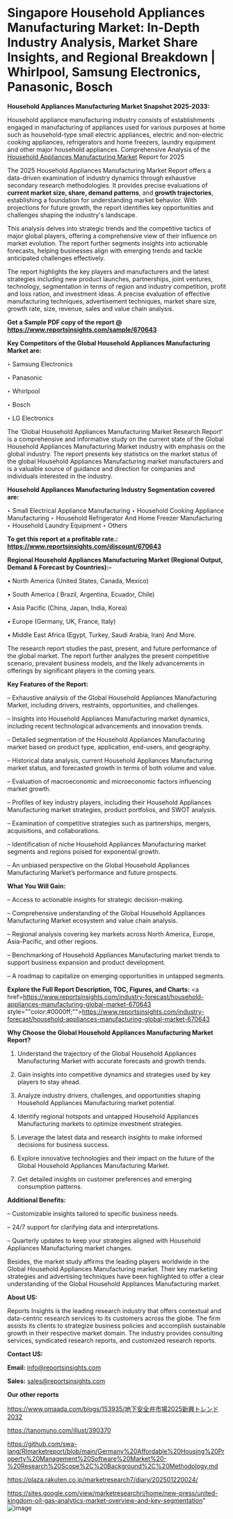 # Singapore Household Appliances Manufacturing Market: In-Depth Industry Analysis, Market Share Insights, and Regional Breakdown | Whirlpool, Samsung Electronics, Panasonic, Bosch

<strong>Household Appliances Manufacturing Market Snapshot 2025-2033:</strong>

Household appliance manufacturing industry consists of establishments engaged in manufacturing of appliances used for various purposes at home such as household-type small electric appliances, electric and non-electric cooking appliances, refrigerators and home freezers, laundry equipment and other major household appliances. Comprehensive Analysis of the <a href=https://www.reportsinsights.com/sample/670643>Household Appliances Manufacturing Market</a> Report for 2025

The 2025 Household Appliances Manufacturing Market Report offers a data-driven examination of industry dynamics through exhaustive secondary research methodologies. It provides precise evaluations of <strong>current market size, share, demand patterns</strong>, and <strong>growth trajectories</strong>, establishing a foundation for understanding market behavior. With projections for future growth, the report identifies key opportunities and challenges shaping the industry's landscape.

This analysis delves into strategic trends and the competitive tactics of major global players, offering a comprehensive view of their influence on market evolution. The report further segments insights into actionable forecasts, helping businesses align with emerging trends and tackle anticipated challenges effectively.

The report highlights the key players and manufacturers and the latest strategies including new product launches, partnerships, joint ventures, technology, segmentation in terms of region and industry competition, profit and loss ration, and investment ideas. A precise evaluation of effective manufacturing techniques, advertisement techniques, market share size, growth rate, size, revenue, sales and value chain analysis.

<strong>Get a Sample PDF copy of the report @ <a href=https://www.reportsinsights.com/sample/670643 style=color:#0000ff;>https://www.reportsinsights.com/sample/670643</a></strong>

<strong>Key Competitors of the Global Household Appliances Manufacturing Market are:</strong>

‣ Samsung Electronics

‣ Panasonic

‣ Whirlpool

‣ Bosch

‣ LG Electronics

The ‘Global Household Appliances Manufacturing Market Research Report’ is a comprehensive and informative study on the current state of the Global Household Appliances Manufacturing Market industry with emphasis on the global industry. The report presents key statistics on the market status of the global Household Appliances Manufacturing market manufacturers and is a valuable source of guidance and direction for companies and individuals interested in the industry.

<strong>Household Appliances Manufacturing Industry Segmentation covered are:</strong>

‣ Small Electrical Appliance Manufacturing
‣ Household Cooking Appliance Manufacturing
‣ Household Refrigerator And Home Freezer Manufacturing
‣ Household Laundry Equipment
‣ Others

<strong>To get this report at a profitable rate.: <a href=https://www.reportsinsights.com/discount/670643 style=color:#0000ff;>https://www.reportsinsights.com/discount/670643</a></strong>

<strong>Regional Household Appliances Manufacturing Market (Regional Output, Demand &amp; Forecast by Countries):-</strong>

• North America (United States, Canada, Mexico)

• South America ( Brazil, Argentina, Ecuador, Chile)

• Asia Pacific (China, Japan, India, Korea)

• Europe (Germany, UK, France, Italy)

• Middle East Africa (Egypt, Turkey, Saudi Arabia, Iran) And More.

The research report studies the past, present, and future performance of the global market. The report further analyzes the present competitive scenario, prevalent business models, and the likely advancements in offerings by significant players in the coming years.

<strong>Key Features of the Report:</strong>

– Exhaustive analysis of the Global Household Appliances Manufacturing Market, including drivers, restraints, opportunities, and challenges.

– Insights into Household Appliances Manufacturing market dynamics, including recent technological advancements and innovation trends.

– Detailed segmentation of the Household Appliances Manufacturing market based on product type, application, end-users, and geography.

– Historical data analysis, current Household Appliances Manufacturing market status, and forecasted growth in terms of both volume and value.

– Evaluation of macroeconomic and microeconomic factors influencing market growth.

– Profiles of key industry players, including their Household Appliances Manufacturing market strategies, product portfolios, and SWOT analysis.

– Examination of competitive strategies such as partnerships, mergers, acquisitions, and collaborations.

– Identification of niche Household Appliances Manufacturing market segments and regions poised for exponential growth.

– An unbiased perspective on the Global Household Appliances Manufacturing Market’s performance and future prospects.

<strong>What You Will Gain:</strong>

– Access to actionable insights for strategic decision-making.

– Comprehensive understanding of the Global Household Appliances Manufacturing Market ecosystem and value chain analysis.

– Regional analysis covering key markets across North America, Europe, Asia-Pacific, and other regions.

– Benchmarking of Household Appliances Manufacturing market trends to support business expansion and product development.

– A roadmap to capitalize on emerging opportunities in untapped segments.

<strong>Explore the Full Report Description, TOC, Figures, and Charts:</strong>
<a href=https://www.reportsinsights.com/industry-forecast/household-appliances-manufacturing-global-market-670643 style=""color:#0000ff;"">https://www.reportsinsights.com/industry-forecast/household-appliances-manufacturing-global-market-670643</a>

<strong>Why Choose the Global Household Appliances Manufacturing Market Report?</strong>

1. Understand the trajectory of the Global Household Appliances Manufacturing Market with accurate forecasts and growth trends.

2. Gain insights into competitive dynamics and strategies used by key players to stay ahead.

3. Analyze industry drivers, challenges, and opportunities shaping Household Appliances Manufacturing market potential.

4. Identify regional hotspots and untapped Household Appliances Manufacturing markets to optimize investment strategies.

5. Leverage the latest data and research insights to make informed decisions for business success.

6. Explore innovative technologies and their impact on the future of the Global Household Appliances Manufacturing Market.

7. Get detailed insights on customer preferences and emerging consumption patterns.

<strong>Additional Benefits:</strong>

– Customizable insights tailored to specific business needs.

– 24/7 support for clarifying data and interpretations.

– Quarterly updates to keep your strategies aligned with Household Appliances Manufacturing market changes.

Besides, the market study affirms the leading players worldwide in the Global Household Appliances Manufacturing market. Their key marketing strategies and advertising techniques have been highlighted to offer a clear understanding of the Global Household Appliances Manufacturing market.

<strong><strong>About US</strong>:</strong>

Reports Insights is the leading research industry that offers contextual and data-centric research services to its customers across the globe. The firm assists its clients to strategize business policies and accomplish sustainable growth in their respective market domain. The industry provides consulting services, syndicated research reports, and customized research reports.

<strong>Contact US:</strong>

<p class=><b>Email:</b> <a href=mailto:info@reportsinsights.com>info@reportsinsights.com</a></p>
<p class=><b>Sales:</b> <a href=mailto:sales@reportsinsights.com>sales@reportsinsights.com</a></p>

<strong>Our other reports</strong>

<a href=https://www.omaada.com/blogs/153935/地下安全弁市場2025新興トレンド2032>https://www.omaada.com/blogs/153935/地下安全弁市場2025新興トレンド2032</a>

<a href=https://tanomuno.com/illust/390370>https://tanomuno.com/illust/390370</a>

<a href=https://github.com/swa-lang/RImarketreport/blob/main/Germany%20Affordable%20Housing%20Property%20Management%20Software%20Market%20-%20Research%20Scope%2C%20Background%2C%20Methodology.md>https://github.com/swa-lang/RImarketreport/blob/main/Germany%20Affordable%20Housing%20Property%20Management%20Software%20Market%20-%20Research%20Scope%2C%20Background%2C%20Methodology.md</a>

<a href=https://plaza.rakuten.co.jp/marketresearch7/diary/202501220024/>https://plaza.rakuten.co.jp/marketresearch7/diary/202501220024/</a>

<a href=https://sites.google.com/view/marketresearchri/home/new-press/united-kingdom-oil-gas-analytics-market-overview-and-key-segmentation>https://sites.google.com/view/marketresearchri/home/new-press/united-kingdom-oil-gas-analytics-market-overview-and-key-segmentation</a>"
![image](https://github.com/user-attachments/assets/5b24ff6f-58e4-491c-ae2b-95b963fd254a)
